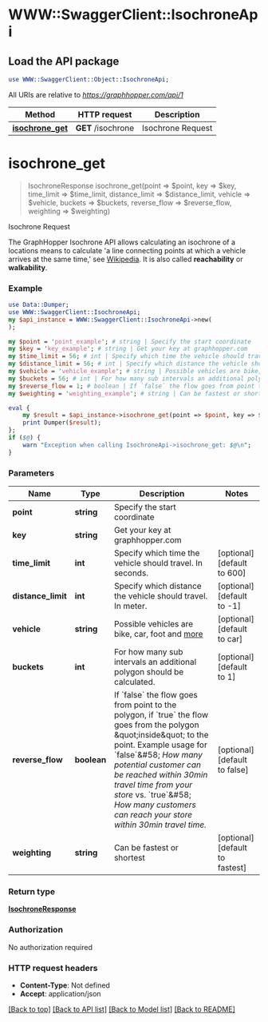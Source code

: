 # WWW::SwaggerClient::IsochroneApi

## Load the API package
```perl
use WWW::SwaggerClient::Object::IsochroneApi;
```

All URIs are relative to *https://graphhopper.com/api/1*

Method | HTTP request | Description
------------- | ------------- | -------------
[**isochrone_get**](IsochroneApi.md#isochrone_get) | **GET** /isochrone | Isochrone Request


# **isochrone_get**
> IsochroneResponse isochrone_get(point => $point, key => $key, time_limit => $time_limit, distance_limit => $distance_limit, vehicle => $vehicle, buckets => $buckets, reverse_flow => $reverse_flow, weighting => $weighting)

Isochrone Request

The GraphHopper Isochrone API allows calculating an isochrone of a locations means to calculate 'a line connecting points at which a vehicle arrives at the same time,' see [Wikipedia](http://en.wikipedia.org/wiki/Isochrone_map). It is also called **reachability** or **walkability**. 

### Example 
```perl
use Data::Dumper;
use WWW::SwaggerClient::IsochroneApi;
my $api_instance = WWW::SwaggerClient::IsochroneApi->new(
);

my $point = 'point_example'; # string | Specify the start coordinate
my $key = 'key_example'; # string | Get your key at graphhopper.com
my $time_limit = 56; # int | Specify which time the vehicle should travel. In seconds.
my $distance_limit = 56; # int | Specify which distance the vehicle should travel. In meter.
my $vehicle = 'vehicle_example'; # string | Possible vehicles are bike, car, foot and [more](https://graphhopper.com/api/1/docs/supported-vehicle-profiles/)
my $buckets = 56; # int | For how many sub intervals an additional polygon should be calculated.
my $reverse_flow = 1; # boolean | If `false` the flow goes from point to the polygon, if `true` the flow goes from the polygon \"inside\" to the point. Example usage for `false`&#58; *How many potential customer can be reached within 30min travel time from your store* vs. `true`&#58; *How many customers can reach your store within 30min travel time.*
my $weighting = 'weighting_example'; # string | Can be fastest or shortest

eval { 
    my $result = $api_instance->isochrone_get(point => $point, key => $key, time_limit => $time_limit, distance_limit => $distance_limit, vehicle => $vehicle, buckets => $buckets, reverse_flow => $reverse_flow, weighting => $weighting);
    print Dumper($result);
};
if ($@) {
    warn "Exception when calling IsochroneApi->isochrone_get: $@\n";
}
```

### Parameters

Name | Type | Description  | Notes
------------- | ------------- | ------------- | -------------
 **point** | **string**| Specify the start coordinate | 
 **key** | **string**| Get your key at graphhopper.com | 
 **time_limit** | **int**| Specify which time the vehicle should travel. In seconds. | [optional] [default to 600]
 **distance_limit** | **int**| Specify which distance the vehicle should travel. In meter. | [optional] [default to -1]
 **vehicle** | **string**| Possible vehicles are bike, car, foot and [more](https://graphhopper.com/api/1/docs/supported-vehicle-profiles/) | [optional] [default to car]
 **buckets** | **int**| For how many sub intervals an additional polygon should be calculated. | [optional] [default to 1]
 **reverse_flow** | **boolean**| If &#x60;false&#x60; the flow goes from point to the polygon, if &#x60;true&#x60; the flow goes from the polygon \&quot;inside\&quot; to the point. Example usage for &#x60;false&#x60;&amp;#58; *How many potential customer can be reached within 30min travel time from your store* vs. &#x60;true&#x60;&amp;#58; *How many customers can reach your store within 30min travel time.* | [optional] [default to false]
 **weighting** | **string**| Can be fastest or shortest | [optional] [default to fastest]

### Return type

[**IsochroneResponse**](IsochroneResponse.md)

### Authorization

No authorization required

### HTTP request headers

 - **Content-Type**: Not defined
 - **Accept**: application/json

[[Back to top]](#) [[Back to API list]](../README.md#documentation-for-api-endpoints) [[Back to Model list]](../README.md#documentation-for-models) [[Back to README]](../README.md)


